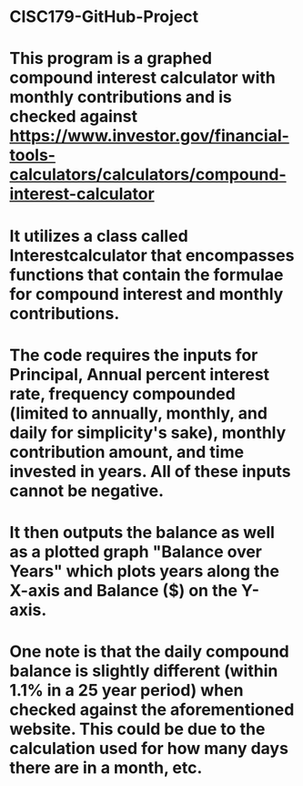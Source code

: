# CISC179-GitHub-Project
# This program is a graphed compound interest calculator with monthly contributions and is checked against https://www.investor.gov/financial-tools-calculators/calculators/compound-interest-calculator
# It utilizes a class called Interestcalculator that encompasses functions that contain the formulae for compound interest and monthly contributions.
# The code requires the inputs for Principal, Annual percent interest rate, frequency compounded (limited to annually, monthly, and daily for simplicity's sake), monthly contribution amount, and time invested in years. All of these inputs cannot be negative.
# It then outputs the balance as well as a plotted graph "Balance over Years" which plots years along the X-axis and Balance ($) on the Y-axis.
# One note is that the daily compound balance is slightly different (within 1.1% in a 25 year period) when checked against the aforementioned website. This could be due to the calculation used for how many days there are in a month, etc.
